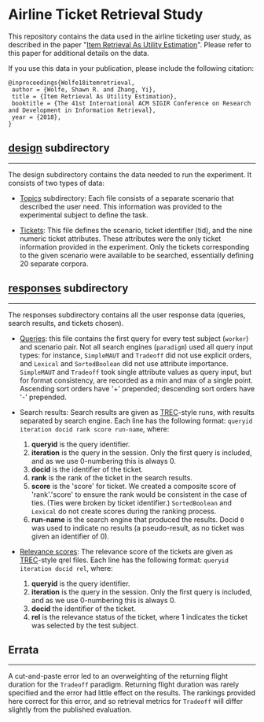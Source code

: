 # Airline Ticket Retrieval Study

This repository contains the data used in the airline ticketing user
study, as described in the paper "[Item Retrieval As Utility
Estimation](https://ti.arc.nasa.gov/publications/52165/download/)".
Please refer to this paper for additional details on the data.

If you use this data in your publication, please include the following
citation:

    @inproceedings{Wolfe18itemretrieval,
     author = {Wolfe, Shawn R. and Zhang, Yi},
     title = {Item Retrieval As Utility Estimation},
     booktitle = {The 41st International ACM SIGIR Conference on Research and Development in Information Retrieval},
     year = {2018},
    } 


## [design](design) subdirectory
---

The design subdirectory contains the data needed to run the
experiment. It consists of two types of data:

  * [Topics](design/topics) subdirectory: Each file consists of a
    separate scenario that described the user need. This information
    was provided to the experimental subject to define the task.

  * [Tickets](design/tickets.csv): This file defines the scenario,
    ticket identifier (tid), and the nine numeric ticket
    attributes. These attributes were the only ticket information
    provided in the experiment. Only the tickets corresponding to the
    given scenario were available to be searched, essentially defining
    20 separate corpora.

## [responses](responses) subdirectory
---

The responses subdirectory contains all the user response data
(queries, search results, and tickets chosen).

  * [Queries](responses/queries.csv): this file contains the first
    query for every test subject (`worker`) and scenario pair. Not all
    search engines (`paradigm`) used all query input types: for
    instance, `SimpleMAUT` and `Tradeoff` did not use explicit orders, and
    `Lexical` and `SortedBoolean` did not use attribute
    importance. `SimpleMAUT` and `Tradeoff` took single attribute values
    as query input, but for format consistency, are recorded as a min
    and max of a single point. Ascending sort orders have '+'
    prepended; descending sort orders have '-' prepended.

  * Search results: Search results are given as
    [TREC](https://trec.nist.gov)-style runs, with results separated
    by search engine. Each line has the following format:
    `queryid iteration docid rank score run-name`, where:
    1. **queryid** is the query identifier.
    2. **iteration** is the query in the session. Only the first query is included, and as we use 0-numbering this is always 0.
    3. **docid** is the identifier of the ticket.
    4. **rank** is the rank of the ticket in the search results.
    5. **score** is the 'score' for ticket. We created a composite score of 'rank'.'score' to ensure the rank would be consistent in the case of ties. (Ties were broken by ticket identifier.) `SortedBoolean` and `Lexical` do not create scores during the ranking process.
    6. **run-name** is the search engine that produced the results.
    Docid `0` was used to indicate no results (a pseudo-result, as no
    ticket was given an identifier of 0).
  * [Relevance scores](responses/qrels.txt): The relevance score of the
    tickets are given as [TREC](https://trec.nist.gov)-style qrel
    files. Each line has the following format: `queryid iteration docid rel`,
    where:
    1. **queryid** is the query identifier.
    2. **iteration** is the query in the session. Only the first query is included, and as we use 0-numbering this is always 0.
    3. **docid** the identifier of the ticket.
    4. **rel** is the relevance status of the ticket, where 1 indicates the ticket was selected by the test subject.

## Errata
---

A cut-and-paste error led to an overweighting of the returning flight
duration for the `Tradeoff` paradigm. Returning flight duration was
rarely specified and the error had little effect on the results. The
rankings provided here correct for this error, and so retrieval
metrics for `Tradeoff` will differ slightly from the published
evaluation.
